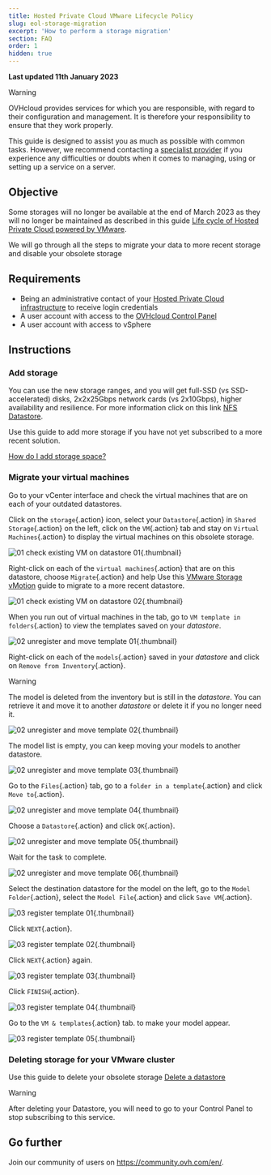 ```yaml
---
title: Hosted Private Cloud VMware Lifecycle Policy
slug: eol-storage-migration
excerpt: 'How to perform a storage migration'
section: FAQ
order: 1
hidden: true
---
```


**Last updated 11th January 2023**

> [!warning]
> OVHcloud provides services for which you are responsible, with regard to their configuration and management. It is therefore your responsibility to ensure that they work properly.
>
> This guide is designed to assist you as much as possible with common tasks. However, we recommend contacting a [specialist provider](https://partner.ovhcloud.com/en-gb/) if you experience any difficulties or doubts when it comes to managing, using or setting up a service on a server.
>

## Objective

Some storages will no longer be available at the end of March 2023 as they will no longer be maintained as described in this guide [Life cycle of Hosted Private Cloud powered by VMware](https://docs.ovh.com/gb/en/private-cloud/lifecycle-policy/#datastores-stockage).

We will go through all the steps to migrate your data to more recent storage and disable your obsolete storage

## Requirements

- Being an administrative contact of your [Hosted Private Cloud infrastructure](https://www.ovhcloud.com/en-gb/enterprise/products/hosted-private-cloud/) to receive login credentials
- A user account with access to the [OVHcloud Control Panel](https://www.ovh.com/auth/?action=gotomanager&from=https://www.ovh.co.uk/&ovhSubsidiary=GB)
- A user account with access to vSphere

## Instructions

### Add storage

You can use the new storage ranges, and you will get full-SSD (vs SSD-accelerated) disks, 2x2x25Gbps network cards (vs 2x10Gbps), higher availability and resilience. For more information click on this link [NFS Datastore](https://www.ovhcloud.com/fr/enterprise/products/hosted-private-cloud/datastores-nfs/).

Use this guide to add more storage if you have not yet subscribed to a more recent solution.

[How do I add storage space?](https://docs.ovh.com/fr/private-cloud/additional-storage/)

### Migrate your virtual machines

Go to your vCenter interface and check the virtual machines that are on each of your outdated datastores.

Click on the `storage`{.action} icon, select your `Datastore`{.action} in `Shared Storage`{.action} on the left, click on the `VM`{.action} tab and stay on `Virtual Machines`{.action} to display the virtual machines on this obsolete storage.

![01 check existing VM on datastore 01](images/01-check-existing-vm-on-datastore01.png){.thumbnail}

Right-click on each of the `virtual machines`{.action} that are on this datastore, choose `Migrate`{.action} and help
Use this [VMware Storage vMotion](https://docs.ovh.com/fr/managed-bare-metal/vmware-storage-vmotion-new/#finaliser-le-vmotion) guide to migrate to a more recent datastore.

![01 check existing VM on datastore 02](images/01-check-existing-vm-on-datastore02.png){.thumbnail}

When you run out of virtual machines in the tab, go to `VM template in folders`{.action} to view the templates saved on your *datastore*.

![02 unregister and move template 01](images/02-unregister-and-move-template01.png){.thumbnail}

Right-click on each of the `models`{.action} saved in your *datastore* and click on `Remove from Inventory`{.action}.

> [!warning]
> The model is deleted from the inventory but is still in the *datastore*. You can retrieve it and move it to another *datastore* or delete it if you no longer need it.
>

![02 unregister and move template 02](images/02-unregister-and-move-template02.png){.thumbnail}

The model list is empty, you can keep moving your models to another datastore.

![02 unregister and move template 03](images/02-unregister-and-move-template03.png){.thumbnail}

Go to the `Files`{.action} tab, go to a `folder in a template`{.action} and click `Move to`{.action}.

![02 unregister and move template 04](images/02-unregister-and-move-template04.png){.thumbnail}

Choose a `Datastore`{.action} and click `OK`{.action}.

![02 unregister and move template 05](images/02-unregister-and-move-template05.png){.thumbnail}

Wait for the task to complete.

![02 unregister and move template 06](images/02-unregister-and-move-template06.png){.thumbnail}

Select the destination datastore for the model on the left, go to the `Model Folder`{.action}, select the `Model File`{.action} and click `Save VM`{.action}.

![03 register template 01](images/03-register-template01.png){.thumbnail}

Click `NEXT`{.action}.

![03 register template 02](images/03-register-template02.png){.thumbnail}

Click `NEXT`{.action} again.

![03 register template 03](images/03-register-template03.png){.thumbnail}

Click `FINISH`{.action}.

![03 register template 04](images/03-register-template04.png){.thumbnail}

Go to the `VM & templates`{.action} tab. to make your model appear.

![03 register template 05](images/03-register-template05.png){.thumbnail}

### Deleting storage for your VMware cluster

Use this guide to delete your obsolete storage [Delete a datastore](https://docs.ovh.com/gb/en/private-cloud/remove-data-store/)

> [!warning]
> After deleting your Datastore, you will need to go to your Control Panel to stop subscribing to this service.
>

## Go further

Join our community of users on <https://community.ovh.com/en/>.
